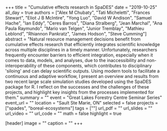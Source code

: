 +++
title = "Cumulative effects research in SpaDES"
date = "2019-10-25"
all_day = true
authors = ["Alex M Chubaty", "Tati Micheletti", "Frances Stewart", "Eliot J B McIntire", "Yong Luo", "David W Andison", "Samuel Hache", "Ian Eddy", "Ceres Barros", "Diana Stralberg", "Jean Marchal", "Ana Paula Raymundo", "Mario van Telgen", "Junior Tremblay", "Mathieu Leblond", "Rhiannon Pankratz", "James Hodson", "Steve Cumming"]
abstract = "Natural resource management decisions benefit from cumulative effects research that efficiently integrates scientific knowledge across multiple disciplines in a timely manner. Unfortunately, researchers frequently encounter barriers to efficient integration, especially when it comes to data, models, and analyses, due to the inaccessibility and non-interoperability of these components, which contributes to disciplinary 'siloing' and can delay scientific outputs. Using modern tools to facilitate a continuous and adaptive workflow, I present an overview and results from two recent large scale simulation studies developed using the SpaDES package for R. I reflect on the successes and the challenges of these projects, and highlight key insights from the processes implemented for them."
summary = ""
event = "Great Lakes Forestry Centre Seminar Series"
event_url = ""
location = "Sault Ste Marie, ON"
selected = false
projects = ["spades", "boreal-ecosystems"]
tags = [""]
url_pdf = ""
url_slides = ""
url_video = ""
url_code = ""
math = false
highlight = true

[header]
image = ""
caption = ""
+++
